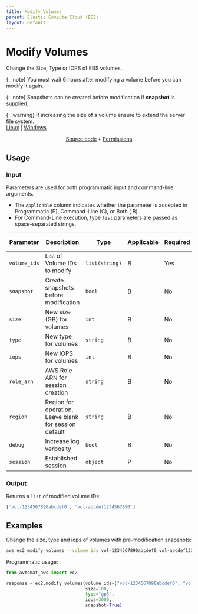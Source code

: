 ```yaml
---
title: Modify Volumes
parent: Elastic Compute Cloud (EC2)
layout: default
---
```


# Modify Volumes

Change the Size, Type or IOPS of EBS volumes.<br/>

{: .note}
You must wait 6 hours after modifying a volume before you can modify it again.

{: .note}
Snapshots can be created before modification if <b>snapshot</b> is supplied.

{: .warning}
If increasing the size of a volume ensure to extend the server file system. <br/>
  <a href="https://docs.aws.amazon.com/AWSEC2/latest/UserGuide/recognize-expanded-volume-linux.html" target="_blank">Linux</a> | <a href="https://docs.aws.amazon.com/AWSEC2/latest/WindowsGuide/recognize-expanded-volume-windows.html" target="_blank">Windows</a>

<p align="center">
   <a href="/avtomat_aws/ec2/modify_volumes.py">Source code</a> •
   <a href="/permissions/ec2/modify_volumes">Permissions</a>
</p>

## Usage

### Input

Parameters are used for both programmatic input and command-line arguments.<br/>

- The `Applicable` column indicates whether the parameter is accepted in Programmatic (P), Command-Line (C), or Both (
  B).<br/>
- For Command-Line execution, type `list` parameters are passed as space-separated strings.

| Parameter    | Description                                           | Type           | Applicable | Required | Default Value   |
|--------------|-------------------------------------------------------|----------------|------------|----------|-----------------|
| `volume_ids` | List of Volume IDs to modify                          | `list(string)` | B          | Yes      | None            |
| `snapshot`   | Create snapshots before modification                  | `bool`         | B          | No       | False           |
| `size`       | New size (GB) for volumes                             | `int`          | B          | No       | None            |
| `type`       | New type for volumes                                  | `string`       | B          | No       | None            |
| `iops`       | New IOPS for volumes                                  | `int`          | B          | No       | None            |
| `role_arn`   | AWS Role ARN for session creation                     | `string`       | B          | No       | None            |
| `region`     | Region for operation. Leave blank for session default | `string`       | B          | No       | Session Default |
| `debug`      | Increase log verbosity                                | `bool`         | B          | No       | False           |
| `session`    | Established session                                   | `object`       | P          | No       | None            |                           |

### Output

Returns a `list` of modified volume IDs:

```python
['vol-1234567890abcdef0', 'vol-abcdef1234567890']
```

## Examples

Change the size, type and iops of volumes with pre-modification snapshots:

```bash
aws_ec2_modify_volumes --volume_ids vol-1234567890abcdef0 vol-abcdef1234567890 --size 100 --type gp3 --iops 3000
```

Programmatic usage:

```python
from avtomat_aws import ec2

response = ec2.modify_volumes(volume_ids=["vol-1234567890abcdef0", "vol-abcdef1234567890"],
                              size=100,
                              type="gp3",
                              iops=3000,
                              snapshot=True)
```
